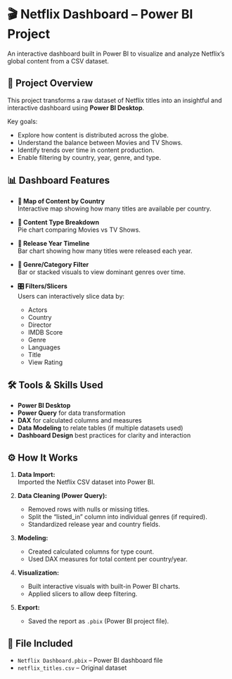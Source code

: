 # 🎬 Netflix Dashboard – Power BI Project

An interactive dashboard built in Power BI to visualize and analyze Netflix’s global content from a CSV dataset.

## 📌 Project Overview

This project transforms a raw dataset of Netflix titles into an insightful and interactive dashboard using **Power BI Desktop**.

Key goals:
- Explore how content is distributed across the globe.
- Understand the balance between Movies and TV Shows.
- Identify trends over time in content production.
- Enable filtering by country, year, genre, and type.

## 📊 Dashboard Features

- **📍 Map of Content by Country**  
  Interactive map showing how many titles are available per country.

- **🧾 Content Type Breakdown**  
  Pie chart comparing Movies vs TV Shows.

- **📅 Release Year Timeline**  
  Bar chart showing how many titles were released each year.

- **📂 Genre/Category Filter**  
  Bar or stacked visuals to view dominant genres over time.

- **🎛️ Filters/Slicers**  
  Users can interactively slice data by:
  - Actors
  - Country
  - Director
  - IMDB Score
  - Genre
  - Languages
  - Title
  - View Rating

## 🛠 Tools & Skills Used

- **Power BI Desktop**
- **Power Query** for data transformation
- **DAX** for calculated columns and measures
- **Data Modeling** to relate tables (if multiple datasets used)
- **Dashboard Design** best practices for clarity and interaction


## ⚙️ How It Works

1. **Data Import:**  
   Imported the Netflix CSV dataset into Power BI.

2. **Data Cleaning (Power Query):**
   - Removed rows with nulls or missing titles.
   - Split the “listed_in” column into individual genres (if required).
   - Standardized release year and country fields.

3. **Modeling:**
   - Created calculated columns for type count.
   - Used DAX measures for total content per country/year.

4. **Visualization:**
   - Built interactive visuals with built-in Power BI charts.
   - Applied slicers to allow deep filtering.

5. **Export:**  
   - Saved the report as `.pbix` (Power BI project file).
  

## 📂 File Included

- `Netflix Dashboard.pbix` – Power BI dashboard file
- `netflix_titles.csv` – Original dataset
